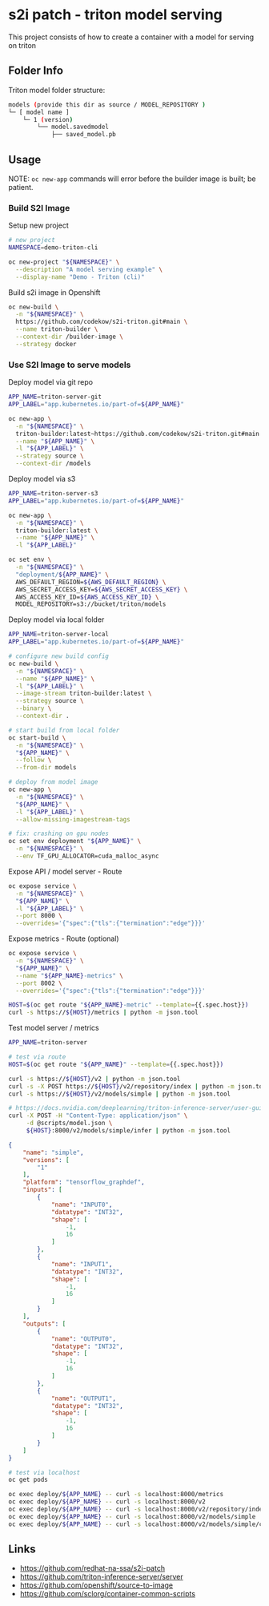 # s2i patch - triton model serving

This project consists of how to create a container with a model for serving on triton

## Folder Info

Triton model folder structure:

```sh
models (provide this dir as source / MODEL_REPOSITORY )
└─ [ model name ]
    └─ 1 (version)
        └── model.savedmodel
            ├── saved_model.pb
```

## Usage

NOTE: `oc new-app` commands will error before the builder image is built; be patient.

### Build S2I Image

Setup new project

```sh
# new project
NAMESPACE=demo-triton-cli

oc new-project "${NAMESPACE}" \
  --description "A model serving example" \
  --display-name "Demo - Triton (cli)"
```

Build s2i image in Openshift

```sh
oc new-build \
  -n "${NAMESPACE}" \
  https://github.com/codekow/s2i-triton.git#main \
  --name triton-builder \
  --context-dir /builder-image \
  --strategy docker
```

### Use S2I Image to serve models

Deploy model via git repo

```sh
APP_NAME=triton-server-git
APP_LABEL="app.kubernetes.io/part-of=${APP_NAME}"

oc new-app \
  -n "${NAMESPACE}" \
  triton-builder:latest~https://github.com/codekow/s2i-triton.git#main \
  --name "${APP_NAME}" \
  -l "${APP_LABEL}" \
  --strategy source \
  --context-dir /models
```

Deploy model via s3

```sh
APP_NAME=triton-server-s3
APP_LABEL="app.kubernetes.io/part-of=${APP_NAME}"

oc new-app \
  -n "${NAMESPACE}" \
  triton-builder:latest \
  --name "${APP_NAME}" \
  -l "${APP_LABEL}"

oc set env \
  -n "${NAMESPACE}" \
  "deployment/${APP_NAME}" \
  AWS_DEFAULT_REGION=${AWS_DEFAULT_REGION} \
  AWS_SECRET_ACCESS_KEY=${AWS_SECRET_ACCESS_KEY} \
  AWS_ACCESS_KEY_ID=${AWS_ACCESS_KEY_ID} \
  MODEL_REPOSITORY=s3://bucket/triton/models
```

Deploy model via local folder

```sh
APP_NAME=triton-server-local
APP_LABEL="app.kubernetes.io/part-of=${APP_NAME}"

# configure new build config
oc new-build \
  -n "${NAMESPACE}" \
  --name "${APP_NAME}" \
  -l "${APP_LABEL}" \
  --image-stream triton-builder:latest \
  --strategy source \
  --binary \
  --context-dir .
```

```sh
# start build from local folder
oc start-build \
  -n "${NAMESPACE}" \
  "${APP_NAME}" \
  --follow \
  --from-dir models
```

```sh
# deploy from model image
oc new-app \
  -n "${NAMESPACE}" \
  "${APP_NAME}" \
  -l "${APP_LABEL}" \
  --allow-missing-imagestream-tags

# fix: crashing on gpu nodes
oc set env deployment "${APP_NAME}" \
  -n "${NAMESPACE}" \
  --env TF_GPU_ALLOCATOR=cuda_malloc_async
```

Expose API / model server - Route

```sh
oc expose service \
  -n "${NAMESPACE}" \
  "${APP_NAME}" \
  -l "${APP_LABEL}" \
  --port 8000 \
  --overrides='{"spec":{"tls":{"termination":"edge"}}}'
```

Expose metrics  - Route (optional)

```sh
oc expose service \
  -n "${NAMESPACE}" \
  "${APP_NAME}" \
  --name "${APP_NAME}-metrics" \
  --port 8002 \
  --overrides='{"spec":{"tls":{"termination":"edge"}}}'

HOST=$(oc get route "${APP_NAME}-metric" --template={{.spec.host}})
curl -s https://${HOST}/metrics | python -m json.tool
```

Test model server / metrics

```sh
APP_NAME=triton-server

# test via route
HOST=$(oc get route "${APP_NAME}" --template={{.spec.host}})

curl -s https://${HOST}/v2 | python -m json.tool
curl -s -X POST https://${HOST}/v2/repository/index | python -m json.tool
curl -s https://${HOST}/v2/models/simple | python -m json.tool
```

```sh
# https://docs.nvidia.com/deeplearning/triton-inference-server/user-guide/docs/protocol/extension_model_repository.html#index
curl -X POST -H "Content-Type: application/json" \
     -d @scripts/model.json \
     ${HOST}:8000/v2/models/simple/infer | python -m json.tool
```

```json
{
    "name": "simple",
    "versions": [
        "1"
    ],
    "platform": "tensorflow_graphdef",
    "inputs": [
        {
            "name": "INPUT0",
            "datatype": "INT32",
            "shape": [
                -1,
                16
            ]
        },
        {
            "name": "INPUT1",
            "datatype": "INT32",
            "shape": [
                -1,
                16
            ]
        }
    ],
    "outputs": [
        {
            "name": "OUTPUT0",
            "datatype": "INT32",
            "shape": [
                -1,
                16
            ]
        },
        {
            "name": "OUTPUT1",
            "datatype": "INT32",
            "shape": [
                -1,
                16
            ]
        }
    ]
}
```

```sh
# test via localhost
oc get pods

oc exec deploy/${APP_NAME} -- curl -s localhost:8000/metrics
oc exec deploy/${APP_NAME} -- curl -s localhost:8000/v2
oc exec deploy/${APP_NAME} -- curl -s localhost:8000/v2/repository/index
oc exec deploy/${APP_NAME} -- curl -s localhost:8000/v2/models/simple
oc exec deploy/${APP_NAME} -- curl -s localhost:8000/v2/models/simple/config
```

## Links

- https://github.com/redhat-na-ssa/s2i-patch
- https://github.com/triton-inference-server/server
- https://github.com/openshift/source-to-image
- https://github.com/sclorg/container-common-scripts
